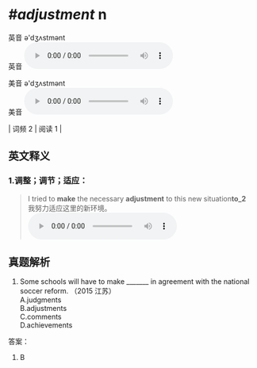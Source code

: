 # ***\#adjustment*** n
英音 ə'dʒʌstmənt  
英音
<audio src="./media/adjustment-B.aac" controls="controls"></audio>

美音 ə'dʒʌstmənt  
美音
<audio src="./media/adjustment.aac" controls="controls"></audio>



| 词频 2 | 阅读 1 |  

英文释义
---
### 1.**调整；调节；适应：**  

 > I tried to **make** the necessary **adjustment** to this new situation**to_2**  
 > 我努力适应这里的新环境。    
<audio src="./media/P11 adjustment1.aac" controls="controls"></audio>


真题解析
---
1. Some schools will have to make _______ in agreement with the national soccer reform.  （2015 江苏）  
A.judgments  
B.adjustments  
C.comments  
D.achievements  

答案：
1. B  


